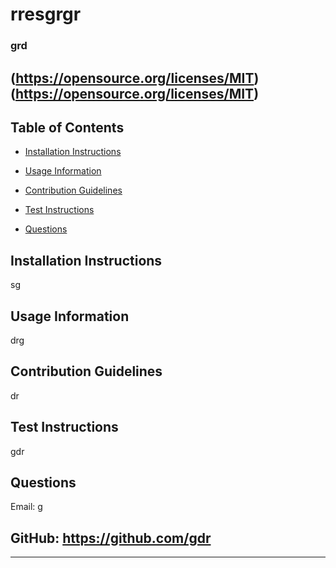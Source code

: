 
# rresgrgr 

### grd 

## (https://opensource.org/licenses/MIT)(https://opensource.org/licenses/MIT) 

## Table of Contents 

- [Installation Instructions](#installation-instructions)

- [Usage Information](#usage-information)

- [Contribution Guidelines](#contribution-guidelines)

- [Test Instructions](#test-instructions)

- [Questions](#questions)

## Installation Instructions 

sg 

## Usage Information 

drg 

## Contribution Guidelines 

dr 

## Test Instructions 

gdr 

## Questions 

Email: g 

GitHub: https://github.com/gdr 
--- 
--- 

            